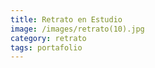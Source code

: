 ```yaml
---
title: Retrato en Estudio
image: /images/retrato(10).jpg
category: retrato
tags: portafolio
---
```

